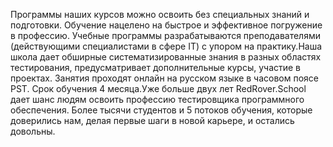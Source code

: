 Программы наших курсов можно освоить без специальных знаний и подготовки. Обучение нацелено на быстрое и эффективное погружение в профессию. Учебные программы разрабатываются преподавателями (действующими специалистами в сфере IT) с упором на практику.Наша школа дает обширные систематизированные знания в разных областях тестирования, предусматривает дополнительные курсы, участие в проектах. Занятия
проходят онлайн на русском языке в часовом поясе PST.
Срок обучения 4 месяца.Уже больше двух лет RedRover.School дает шанс людям освоить профессию тестировщика программного обеспечения. Более тысячи студентов и 5 потоков обучения, которые доверились нам, делая первые шаги в новой карьере, и остались довольны.
